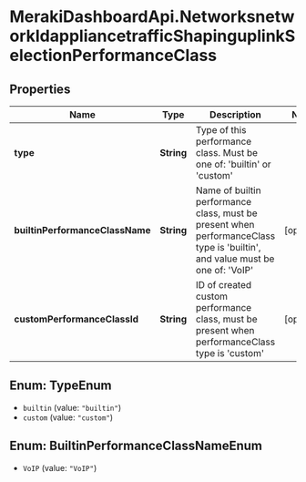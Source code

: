 # MerakiDashboardApi.NetworksnetworkIdappliancetrafficShapinguplinkSelectionPerformanceClass

## Properties
Name | Type | Description | Notes
------------ | ------------- | ------------- | -------------
**type** | **String** | Type of this performance class. Must be one of: &#x27;builtin&#x27; or &#x27;custom&#x27; | 
**builtinPerformanceClassName** | **String** | Name of builtin performance class, must be present when performanceClass type is &#x27;builtin&#x27;, and value must be one of: &#x27;VoIP&#x27; | [optional] 
**customPerformanceClassId** | **String** | ID of created custom performance class, must be present when performanceClass type is &#x27;custom&#x27; | [optional] 

<a name="TypeEnum"></a>
## Enum: TypeEnum

* `builtin` (value: `"builtin"`)
* `custom` (value: `"custom"`)


<a name="BuiltinPerformanceClassNameEnum"></a>
## Enum: BuiltinPerformanceClassNameEnum

* `VoIP` (value: `"VoIP"`)

